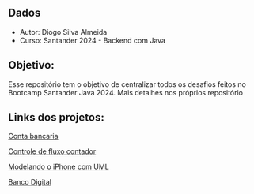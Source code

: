 ## Dados
- Autor: Diogo Silva Almeida 
- Curso: Santander 2024 - Backend com Java

## Objetivo:
Esse repositório tem o objetivo de centralizar todos os desafios feitos no Bootcamp Santander Java 2024. 
Mais detalhes nos próprios repositório

## Links dos projetos:

[Conta bancaria](https://github.com/Diog0-SA/dio-trilha-java-basico/tree/conta-bancaria-Desafio)

[Controle de fluxo contador](https://github.com/Diog0-SA/dio-trilha-java-basico/tree/controle-de-fluxo-Desafio)

[Modelando o iPhone com UML](https://github.com/Diog0-SA/dio-trilha-java-basico/tree/iphone-uml-desafio)

[Banco Digital](https://github.com/Diog0-SA/dio-trilha-java-basico/tree/banco-digital-desafio)
